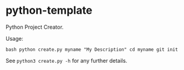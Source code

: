 # python-template

Python Project Creator.

Usage:

``bash
python create.py myname "My Description"
cd myname
git init
``

See ``python3 create.py -h`` for any further details.
